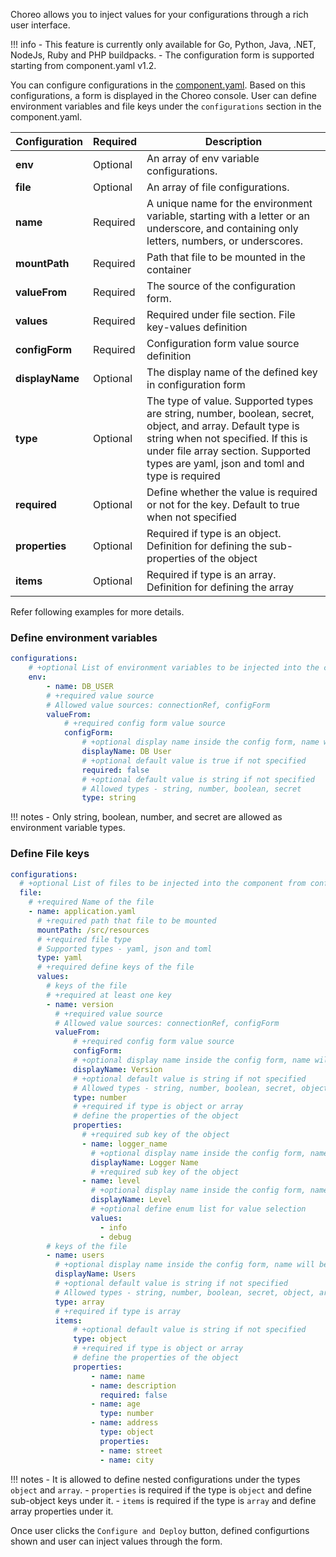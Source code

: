 Choreo allows you to inject values for your configurations through a rich user interface.

!!! info
    - This feature is currently only available for Go, Python, Java, .NET, NodeJs, Ruby and PHP buildpacks.
    - The configuration form is supported starting from component.yaml v1.2.

You can configure configurations in the [component.yaml](./manage-component-source-configurations.md). Based on this configurations, a form is displayed in the Choreo console. User can define environment variables and file keys under the `configurations` section in the component.yaml.

| Configuration                 | Required     | Description                                                                       |
|-------------------------------|--------------|-----------------------------------------------------------------------------------|
| **env**                       | Optional     | An array of env variable configurations.                                          |
| **file**                      | Optional     | An array of file configurations.                                                  |
| **name**                      | Required     | A unique name for the environment variable, starting with a letter or an underscore, and containing only letters, numbers, or underscores. |
| **mountPath**                 | Required     | Path that file to be mounted in the container                                     |
| **valueFrom**                 | Required     | The source of the configuration form.                                             |
| **values**                    | Required     | Required under file section. File key-values definition                           |
| **configForm**                | Required     | Configuration form value source definition                                        |
| **displayName**               | Optional     | The display name of the defined key in configuration form                         |
| **type**                      | Optional     | The type of value. Supported types are string, number, boolean, secret, object, and array. Default type is string when not specified. If this is under file array section. Supported types are yaml, json and toml and type is required |
| **required**                  | Optional     | Define whether the value is required or not for the key. Default to true when not specified |
| **properties**                | Optional     | Required if type is an object. Definition for defining the sub-properties of the object                      |
| **items**                     | Optional     | Required if type is an array. Definition for defining the array                  |

Refer following examples for more details.

### Define environment variables

```yaml
configurations:
    # +optional List of environment variables to be injected into the component.
    env:
        - name: DB_USER
        # +required value source
        # Allowed value sources: connectionRef, configForm
        valueFrom:
            # +required config form value source
            configForm:
                # +optional display name inside the config form, name will be shown in config form if not specified
                displayName: DB User
                # +optional default value is true if not specified
                required: false
                # +optional default value is string if not specified
                # Allowed types - string, number, boolean, secret
                type: string
```

!!! notes
    - Only string, boolean, number, and secret are allowed as environment variable types.

### Define File keys

```yaml
configurations:
  # +optional List of files to be injected into the component from config form
  file:
    # +required Name of the file
    - name: application.yaml
      # +required path that file to be mounted
      mountPath: /src/resources
      # +required file type
      # Supported types - yaml, json and toml
      type: yaml
      # +required define keys of the file
      values:
        # keys of the file
        # +required at least one key
        - name: version
          # +required value source
          # Allowed value sources: connectionRef, configForm
          valueFrom:
              # +required config form value source
              configForm:
              # +optional display name inside the config form, name will be shown in config form if not specified
              displayName: Version
              # +optional default value is string if not specified
              # Allowed types - string, number, boolean, secret, object, array
              type: number
              # +required if type is object or array
              # define the properties of the object
              properties:
                # +required sub key of the object
                - name: logger_name
                  # +optional display name inside the config form, name will be shown in config form if not specified
                  displayName: Logger Name
                  # +required sub key of the object
                - name: level
                  # +optional display name inside the config form, name will be shown in config form if not specified
                  displayName: Level
                  # +optional define enum list for value selection
                  values:
                    - info
                    - debug
        # keys of the file
        - name: users
          # +optional display name inside the config form, name will be shown in config form if not specified
          displayName: Users
          # +optional default value is string if not specified
          # Allowed types - string, number, boolean, secret, object, array
          type: array
          # +required if type is array
          items:
              # +optional default value is string if not specified
              type: object
              # +required if type is object or array
              # define the properties of the object
              properties:
                  - name: name
                  - name: description
                    required: false
                  - name: age
                    type: number
                  - name: address
                    type: object
                    properties:
                    - name: street
                    - name: city
```

!!! notes
    - It is allowed to define nested configurations under the types `object` and `array`.
    - `properties` is required if the type is `object` and define sub-object keys under it.
    - `items` is required if the type is `array` and define array properties under it.

Once user clicks the `Configure and Deploy` button, defined configurtions shown and user can inject values through the form.
